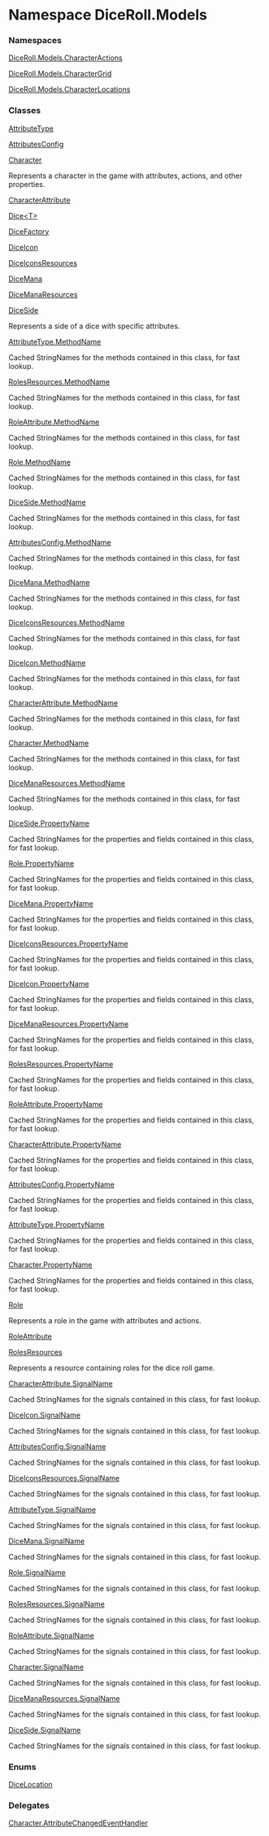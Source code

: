 # <a id="DiceRoll_Models"></a> Namespace DiceRoll.Models

### Namespaces

 [DiceRoll.Models.CharacterActions](DiceRoll.Models.CharacterActions.md)

 [DiceRoll.Models.CharacterGrid](DiceRoll.Models.CharacterGrid.md)

 [DiceRoll.Models.CharacterLocations](DiceRoll.Models.CharacterLocations.md)

### Classes

 [AttributeType](DiceRoll.Models.AttributeType.md)

 [AttributesConfig](DiceRoll.Models.AttributesConfig.md)

 [Character](DiceRoll.Models.Character.md)

Represents a character in the game with attributes, actions, and other properties.

 [CharacterAttribute](DiceRoll.Models.CharacterAttribute.md)

 [Dice<T\>](DiceRoll.Models.Dice\-1.md)

 [DiceFactory](DiceRoll.Models.DiceFactory.md)

 [DiceIcon](DiceRoll.Models.DiceIcon.md)

 [DiceIconsResources](DiceRoll.Models.DiceIconsResources.md)

 [DiceMana](DiceRoll.Models.DiceMana.md)

 [DiceManaResources](DiceRoll.Models.DiceManaResources.md)

 [DiceSide](DiceRoll.Models.DiceSide.md)

Represents a side of a dice with specific attributes.

 [AttributeType.MethodName](DiceRoll.Models.AttributeType.MethodName.md)

Cached StringNames for the methods contained in this class, for fast lookup.

 [RolesResources.MethodName](DiceRoll.Models.RolesResources.MethodName.md)

Cached StringNames for the methods contained in this class, for fast lookup.

 [RoleAttribute.MethodName](DiceRoll.Models.RoleAttribute.MethodName.md)

Cached StringNames for the methods contained in this class, for fast lookup.

 [Role.MethodName](DiceRoll.Models.Role.MethodName.md)

Cached StringNames for the methods contained in this class, for fast lookup.

 [DiceSide.MethodName](DiceRoll.Models.DiceSide.MethodName.md)

Cached StringNames for the methods contained in this class, for fast lookup.

 [AttributesConfig.MethodName](DiceRoll.Models.AttributesConfig.MethodName.md)

Cached StringNames for the methods contained in this class, for fast lookup.

 [DiceMana.MethodName](DiceRoll.Models.DiceMana.MethodName.md)

Cached StringNames for the methods contained in this class, for fast lookup.

 [DiceIconsResources.MethodName](DiceRoll.Models.DiceIconsResources.MethodName.md)

Cached StringNames for the methods contained in this class, for fast lookup.

 [DiceIcon.MethodName](DiceRoll.Models.DiceIcon.MethodName.md)

Cached StringNames for the methods contained in this class, for fast lookup.

 [CharacterAttribute.MethodName](DiceRoll.Models.CharacterAttribute.MethodName.md)

Cached StringNames for the methods contained in this class, for fast lookup.

 [Character.MethodName](DiceRoll.Models.Character.MethodName.md)

Cached StringNames for the methods contained in this class, for fast lookup.

 [DiceManaResources.MethodName](DiceRoll.Models.DiceManaResources.MethodName.md)

Cached StringNames for the methods contained in this class, for fast lookup.

 [DiceSide.PropertyName](DiceRoll.Models.DiceSide.PropertyName.md)

Cached StringNames for the properties and fields contained in this class, for fast lookup.

 [Role.PropertyName](DiceRoll.Models.Role.PropertyName.md)

Cached StringNames for the properties and fields contained in this class, for fast lookup.

 [DiceMana.PropertyName](DiceRoll.Models.DiceMana.PropertyName.md)

Cached StringNames for the properties and fields contained in this class, for fast lookup.

 [DiceIconsResources.PropertyName](DiceRoll.Models.DiceIconsResources.PropertyName.md)

Cached StringNames for the properties and fields contained in this class, for fast lookup.

 [DiceIcon.PropertyName](DiceRoll.Models.DiceIcon.PropertyName.md)

Cached StringNames for the properties and fields contained in this class, for fast lookup.

 [DiceManaResources.PropertyName](DiceRoll.Models.DiceManaResources.PropertyName.md)

Cached StringNames for the properties and fields contained in this class, for fast lookup.

 [RolesResources.PropertyName](DiceRoll.Models.RolesResources.PropertyName.md)

Cached StringNames for the properties and fields contained in this class, for fast lookup.

 [RoleAttribute.PropertyName](DiceRoll.Models.RoleAttribute.PropertyName.md)

Cached StringNames for the properties and fields contained in this class, for fast lookup.

 [CharacterAttribute.PropertyName](DiceRoll.Models.CharacterAttribute.PropertyName.md)

Cached StringNames for the properties and fields contained in this class, for fast lookup.

 [AttributesConfig.PropertyName](DiceRoll.Models.AttributesConfig.PropertyName.md)

Cached StringNames for the properties and fields contained in this class, for fast lookup.

 [AttributeType.PropertyName](DiceRoll.Models.AttributeType.PropertyName.md)

Cached StringNames for the properties and fields contained in this class, for fast lookup.

 [Character.PropertyName](DiceRoll.Models.Character.PropertyName.md)

Cached StringNames for the properties and fields contained in this class, for fast lookup.

 [Role](DiceRoll.Models.Role.md)

Represents a role in the game with attributes and actions.

 [RoleAttribute](DiceRoll.Models.RoleAttribute.md)

 [RolesResources](DiceRoll.Models.RolesResources.md)

Represents a resource containing roles for the dice roll game.

 [CharacterAttribute.SignalName](DiceRoll.Models.CharacterAttribute.SignalName.md)

Cached StringNames for the signals contained in this class, for fast lookup.

 [DiceIcon.SignalName](DiceRoll.Models.DiceIcon.SignalName.md)

Cached StringNames for the signals contained in this class, for fast lookup.

 [AttributesConfig.SignalName](DiceRoll.Models.AttributesConfig.SignalName.md)

Cached StringNames for the signals contained in this class, for fast lookup.

 [DiceIconsResources.SignalName](DiceRoll.Models.DiceIconsResources.SignalName.md)

Cached StringNames for the signals contained in this class, for fast lookup.

 [AttributeType.SignalName](DiceRoll.Models.AttributeType.SignalName.md)

Cached StringNames for the signals contained in this class, for fast lookup.

 [DiceMana.SignalName](DiceRoll.Models.DiceMana.SignalName.md)

Cached StringNames for the signals contained in this class, for fast lookup.

 [Role.SignalName](DiceRoll.Models.Role.SignalName.md)

Cached StringNames for the signals contained in this class, for fast lookup.

 [RolesResources.SignalName](DiceRoll.Models.RolesResources.SignalName.md)

Cached StringNames for the signals contained in this class, for fast lookup.

 [RoleAttribute.SignalName](DiceRoll.Models.RoleAttribute.SignalName.md)

Cached StringNames for the signals contained in this class, for fast lookup.

 [Character.SignalName](DiceRoll.Models.Character.SignalName.md)

Cached StringNames for the signals contained in this class, for fast lookup.

 [DiceManaResources.SignalName](DiceRoll.Models.DiceManaResources.SignalName.md)

Cached StringNames for the signals contained in this class, for fast lookup.

 [DiceSide.SignalName](DiceRoll.Models.DiceSide.SignalName.md)

Cached StringNames for the signals contained in this class, for fast lookup.

### Enums

 [DiceLocation](DiceRoll.Models.DiceLocation.md)

### Delegates

 [Character.AttributeChangedEventHandler](DiceRoll.Models.Character.AttributeChangedEventHandler.md)

